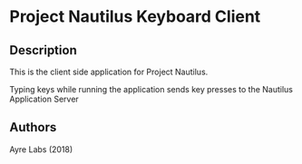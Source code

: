 # Project Nautilus Keyboard Client

## Description

This is the client side application for Project Nautilus.

Typing keys while running the application sends key presses to the Nautilus Application Server

## Authors

Ayre Labs (2018)